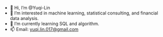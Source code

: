 - 👋 Hi, I’m @Yuqi-Lin
- 👀 I’m interested in machine learning, statistical consulting, and financial data analysis. 
- 🌱 I’m currently learning SQL and algorithm. 
- 📫 Email: yuqi.lin.017@gmail.com

<!---
Yuqi-Lin/Yuqi-Lin is a ✨ special ✨ repository because its `README.md` (this file) appears on your GitHub profile.
You can click the Preview link to take a look at your changes.
--->
